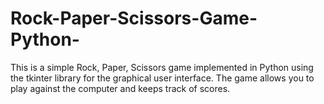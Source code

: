 # Rock-Paper-Scissors-Game-Python-
This is a simple Rock, Paper, Scissors game implemented in Python using the tkinter library for the graphical user interface. The game allows you to play against the computer and keeps track of scores.
